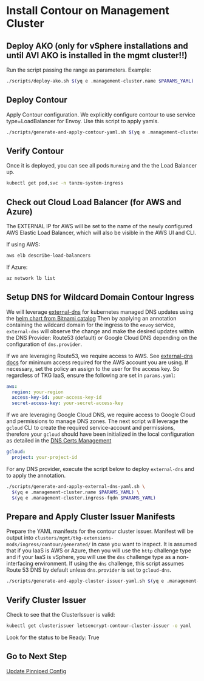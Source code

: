 # Install Contour on Management Cluster

## Deploy AKO (only for vSphere installations and until AVI AKO is installed in the mgmt cluster!!)
Run the script passing the range as parameters. Example:

```bash
./scripts/deploy-ako.sh $(yq e .management-cluster.name $PARAMS_YAML)
```

## Deploy Contour

Apply Contour configuration. We explicitly configure contour to use service type=LoadBalancer for Envoy.  Use this script to apply yamls.
```bash
./scripts/generate-and-apply-contour-yaml.sh $(yq e .management-cluster.name $PARAMS_YAML)
```

## Verify Contour

Once it is deployed, you can see all pods `Running` and the the Load Balancer up.  

```bash
kubectl get pod,svc -n tanzu-system-ingress
```

## Check out Cloud Load Balancer (for AWS and Azure)

The EXTERNAL IP for AWS will be set to the name of the newly configured AWS Elastic Load Balancer, which will also be visible in the AWS UI and CLI.

If using AWS:

```bash
aws elb describe-load-balancers
```

If Azure:

```bash
az network lb list
```

## Setup DNS for Wildcard Domain Contour Ingress

We will leverage [external-dns](https://github.com/kubernetes-sigs/external-dns) for kubernetes managed DNS updates using the [helm chart from Bitnami catalog](https://bitnami.com/stack/external-dns/helm)  Then by applying an annotation containing the wildcard domain for the ingress to the `envoy` service, `external-dns` will observe the change and make the desired updates within the DNS Provider: Route53 (default) or Google Cloud DNS depending on the configuration of `dns.provider`.  

If we are leveraging Route53, we require access to AWS.  See [external-dns docs](https://github.com/kubernetes-sigs/external-dns/blob/master/docs/tutorials/aws.md) for minimum access required for the AWS account you are using.  If necessary, set the policy an assign to the user for the access key.  So regardless of TKG IaaS, ensure the following are set in `params.yaml`:

```yaml
aws:
  region: your-region
  access-key-id: your-access-key-id
  secret-access-key: your-secret-access-key
```

If we are leveraging Google Cloud DNS, we require access to Google Cloud and permissions to manage DNS zones. The next script will leverage the `gcloud` CLI to create the required service-account and permissions, therefore your `gcloud` should have been initialized in the local configuration as detailed in the [DNS Certs Management](03_dns_certs_mgmt.md)
```yaml
gcloud:
  project: your-project-id
```

For any DNS provider, execute the script below to deploy `external-dns` and to apply the annotation.

```bash
./scripts/generate-and-apply-external-dns-yaml.sh \
  $(yq e .management-cluster.name $PARAMS_YAML) \
  $(yq e .management-cluster.ingress-fqdn $PARAMS_YAML)
```

## Prepare and Apply Cluster Issuer Manifests

Prepare the YAML manifests for the contour cluster issuer.  Manifest will be output into `clusters/mgmt/tkg-extensions-mods/ingress/contour/generated/` in case you want to inspect. It is assumed that if you IaaS is AWS or Azure, then you will use the `http` challenge type and if your IaaS is vSphere, you will use the `dns` challenge type as a non-interfacing environment. If using the `dns` challenge, this script assumes Route 53 DNS by default unless `dns.provider` is set to `gcloud-dns`.

```bash
./scripts/generate-and-apply-cluster-issuer-yaml.sh $(yq e .management-cluster.name $PARAMS_YAML)
```

## Verify Cluster Issuer

Check to see that the ClusterIssuer is valid:

```bash
kubectl get clusterissuer letsencrypt-contour-cluster-issuer -o yaml
```

Look for the status to be Ready: True

## Go to Next Step

[Update Pinniped Config](07_update_pinniped_config_mgmt.md)
